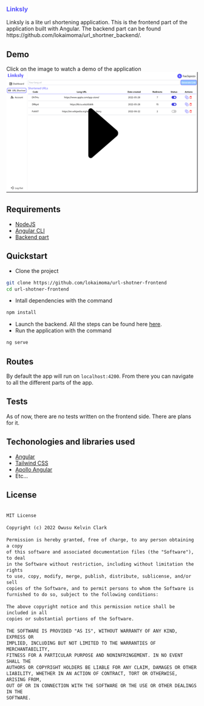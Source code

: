 <h3 style='color: #5754FE'>Linksly</h3>
Linksly is a lite url shortening application. This is the frontend part of the application built with Angular.
The backend part can be found https://github.com/lokaimoma/url_shortner_backend/.

## Demo

Click on the image to watch a demo of the application
[![THe video image](./images/thumb.png)](https://youtu.be/82kETKDubrU)

## Requirements

- [NodeJS](https://nodejs.org/en/)
- [Angular CLI](https://angular.io/guide/setup-local)
- [Backend part](https://github.com/lokaimoma/url_shortner_backend/)

## Quickstart

- Clone the project

```bash
git clone https://github.com/lokaimoma/url-shotner-frontend
cd url-shotner-frontend
```

- Intall dependencies with the command

```bash
npm install
```

- Launch the backend. All the steps can be found here [here](https://github.com/lokaimoma/url_shortner_backend/).
- Run the application with the command

```bash
ng serve
```

## Routes

By default the app will run on `localhost:4200`. From there you can navigate to all the different parts of the app.

## Tests

As of now, there are no tests written on the frontend side. There are plans for it.

## Techonologies and libraries used

- [Angular](https://angular.io/)
- [Tailwind CSS](https://tailwindcss.com/)
- [Apollo Angular](https://apollo-angular.com/docs/)
- Etc...

## License

```

MIT License

Copyright (c) 2022 Owusu Kelvin Clark

Permission is hereby granted, free of charge, to any person obtaining a copy
of this software and associated documentation files (the "Software"), to deal
in the Software without restriction, including without limitation the rights
to use, copy, modify, merge, publish, distribute, sublicense, and/or sell
copies of the Software, and to permit persons to whom the Software is
furnished to do so, subject to the following conditions:

The above copyright notice and this permission notice shall be included in all
copies or substantial portions of the Software.

THE SOFTWARE IS PROVIDED "AS IS", WITHOUT WARRANTY OF ANY KIND, EXPRESS OR
IMPLIED, INCLUDING BUT NOT LIMITED TO THE WARRANTIES OF MERCHANTABILITY,
FITNESS FOR A PARTICULAR PURPOSE AND NONINFRINGEMENT. IN NO EVENT SHALL THE
AUTHORS OR COPYRIGHT HOLDERS BE LIABLE FOR ANY CLAIM, DAMAGES OR OTHER
LIABILITY, WHETHER IN AN ACTION OF CONTRACT, TORT OR OTHERWISE, ARISING FROM,
OUT OF OR IN CONNECTION WITH THE SOFTWARE OR THE USE OR OTHER DEALINGS IN THE
SOFTWARE.
```
